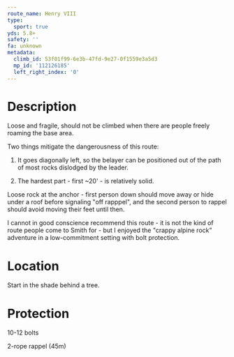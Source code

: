 ```yaml
---
route_name: Henry VIII
type:
  sport: true
yds: 5.8+
safety: ''
fa: unknown
metadata:
  climb_id: 53f01f99-6e3b-47fd-9e27-0f1559e3a5d3
  mp_id: '112126185'
  left_right_index: '0'
---
```

# Description
Loose and fragile, should not be climbed when there are people freely roaming the base area.

Two things mitigate the dangerousness of this route:

1) It goes diagonally left, so the belayer can be positioned out of the path of most rocks dislodged by the leader.

2) The hardest part - first ~20' - is relatively solid.

Loose rock at the anchor - first person down should move away or hide under a roof before signaling "off rapppel", and the second person to rappel should avoid moving their feet until then.

I cannot in good conscience recommend this route - it is not the kind of route people come to Smith for - but I enjoyed the "crappy alpine rock" adventure in a low-commitment setting with bolt protection.

# Location
Start in the shade behind a tree.

# Protection
10-12 bolts

2-rope rappel (45m)
